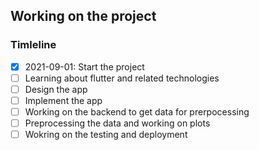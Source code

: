 ## Working on the project

### Timleline

 
-[x] 2021-09-01: Start the project
- [ ] Learning about flutter and related technologies
- [ ] Design the app
- [ ] Implement the app
- [ ] Working on the backend to get data for prerpocessing
- [ ] Preprocessing the data and working on plots
- [ ] Wokring on the testing and deployment